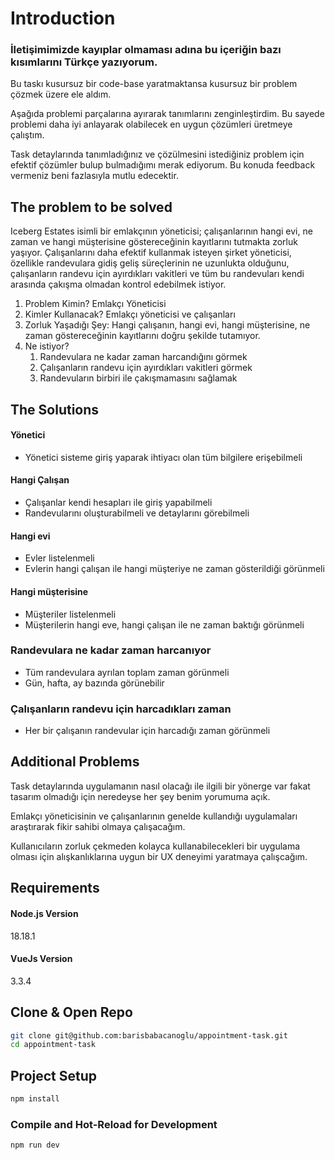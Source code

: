 # Introduction

### İletişimimizde kayıplar olmaması adına bu içeriğin bazı kısımlarını Türkçe yazıyorum.


Bu taskı kusursuz bir code-base yaratmaktansa kusursuz bir problem çözmek üzere ele aldım.

Aşağıda problemi parçalarına ayırarak tanımlarını zenginleştirdim. Bu sayede problemi daha iyi anlayarak olabilecek en uygun çözümleri üretmeye çalıştım.

Task detaylarında tanımladığınız ve çözülmesini istediğiniz problem için efektif çözümler bulup bulmadığımı merak ediyorum. Bu konuda feedback vermeniz beni fazlasıyla mutlu edecektir.



## The problem to be solved
Iceberg Estates isimli bir emlakçının yöneticisi; çalışanlarının hangi evi, ne
zaman ve hangi müşterisine göstereceğinin kayıtlarını tutmakta zorluk yaşıyor.
Çalışanlarını daha efektif kullanmak isteyen şirket yöneticisi, özellikle randevulara
gidiş geliş süreçlerinin ne uzunlukta olduğunu, çalışanların randevu için ayırdıkları
vakitleri ve tüm bu randevuları kendi arasında çakışma olmadan kontrol edebilmek
istiyor.

1. Problem Kimin? Emlakçı Yöneticisi
2. Kimler Kullanacak? Emlakçı yöneticisi ve çalışanları
3. Zorluk Yaşadığı Şey: Hangi çalışanın, hangi evi, hangi müşterisine, ne zaman göstereceğinin kayıtlarını doğru şekilde tutamıyor.
4. Ne istiyor?
   1) Randevulara ne kadar zaman harcandığını görmek
   2) Çalışanların randevu için ayırdıkları vakitleri görmek
   3) Randevuların birbiri ile çakışmamasını sağlamak

## The Solutions

#### Yönetici
- Yönetici sisteme giriş yaparak ihtiyacı olan tüm bilgilere erişebilmeli

#### Hangi Çalışan
- Çalışanlar kendi hesapları ile giriş yapabilmeli
- Randevularını oluşturabilmeli ve detaylarını görebilmeli

#### Hangi evi
- Evler listelenmeli
- Evlerin hangi çalışan ile hangi müşteriye ne zaman gösterildiği görünmeli

#### Hangi müşterisine
- Müşteriler listelenmeli
- Müşterilerin hangi eve, hangi çalışan ile ne zaman baktığı görünmeli

### Randevulara ne kadar zaman harcanıyor
- Tüm randevulara ayrılan toplam zaman görünmeli
- Gün, hafta, ay bazında görünebilir

### Çalışanların randevu için harcadıkları zaman
- Her bir çalışanın randevular için harcadığı zaman görünmeli


## Additional Problems

Task detaylarında uygulamanın nasıl olacağı ile ilgili bir yönerge var fakat tasarım olmadığı için neredeyse her şey benim yorumuma açık.

Emlakçı yöneticisinin ve çalışanlarının genelde kullandığı uygulamaları araştırarak fikir sahibi olmaya çalışacağım.

Kullanıcıların zorluk çekmeden kolayca kullanabilecekleri bir uygulama olması için alışkanlıklarına uygun bir UX deneyimi yaratmaya çalışcağım.


## Requirements
#### Node.js Version
18.18.1
#### VueJs Version
3.3.4




## Clone & Open Repo

```sh
git clone git@github.com:barisbabacanoglu/appointment-task.git
cd appointment-task
```


## Project Setup

```sh
npm install
```

### Compile and Hot-Reload for Development

```sh
npm run dev
```
